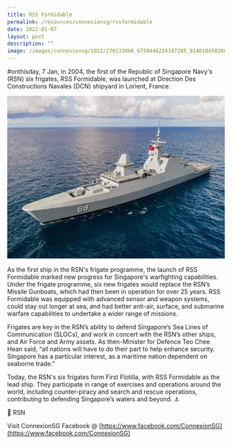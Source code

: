 ```yaml
---
title: RSS Formidable
permalink: /resources/connexionsg/rssformidable
date: 2022-01-07
layout: post
description: ""
image: /images/connexionsg/2022/270133068_6758446224197285_9140104582807073476_n.jpg
---
```

#onthisday, 7 Jan, in 2004, the first of the Republic of Singapore Navy's (RSN) six frigates, RSS Formidable, was launched at Direction Des Constructions Navales (DCN) shipyard in Lorient, France.

![Alt text for image on Isomer site](/images/connexionsg/2022/270133068_6758446224197285_9140104582807073476_n.jpg)

As the first ship in the RSN's frigate programme, the launch of RSS Formidable marked new progress for Singapore's warfighting capabilities. Under the frigate programme, six new frigates would replace the RSN’s Missile Gunboats, which had then been in operation for over 25 years. RSS Formidable was equipped with advanced sensor and weapon systems, could stay out longer at sea, and had better anti-air, surface, and submarine warfare capabilities to undertake a wider range of missions.

Frigates are key in the RSN’s ability to defend Singapore’s Sea Lines of Communication (SLOCs), and work in concert with the RSN’s other ships, and Air Force and Army assets. As then-Minister for Defence Teo Chee Hean said, “all nations will have to do their part to help enhance security. Singapore has a particular interest, as a maritime nation dependent on seaborne trade.”

Today, the RSN's six frigates form First Flotilla, with RSS Formidable as the lead ship. They participate in range of exercises and operations around the world, including counter-piracy and search and rescue operations, contributing to defending Singapore’s waters and beyond. ⚓️

📸 RSN

Visit ConnexionSG Facebook @ [https://www.facebook.com/ConnexionSG](https://www.facebook.com/ConnexionSG)